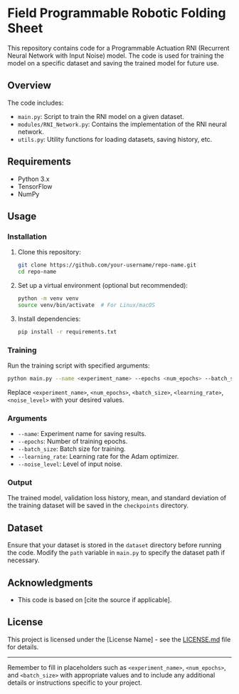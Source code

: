 # Field Programmable Robotic Folding Sheet


This repository contains code for a Programmable Actuation RNI (Recurrent Neural Network with Input Noise) model. The code is used for training the model on a specific dataset and saving the trained model for future use.

## Overview

The code includes:

- `main.py`: Script to train the RNI model on a given dataset.
- `modules/RNI_Network.py`: Contains the implementation of the RNI neural network.
- `utils.py`: Utility functions for loading datasets, saving history, etc.

## Requirements

- Python 3.x
- TensorFlow
- NumPy

## Usage

### Installation

1. Clone this repository:

    ```bash
    git clone https://github.com/your-username/repo-name.git
    cd repo-name
    ```

2. Set up a virtual environment (optional but recommended):

    ```bash
    python -m venv venv
    source venv/bin/activate  # For Linux/macOS
    ```

3. Install dependencies:

    ```bash
    pip install -r requirements.txt
    ```

### Training

Run the training script with specified arguments:

```bash
python main.py --name <experiment_name> --epochs <num_epochs> --batch_size <batch_size> --learning_rate <learning_rate> --noise_level <noise_level>
```

Replace `<experiment_name>`, `<num_epochs>`, `<batch_size>`, `<learning_rate>`, `<noise_level>` with your desired values.

### Arguments

- `--name`: Experiment name for saving results.
- `--epochs`: Number of training epochs.
- `--batch_size`: Batch size for training.
- `--learning_rate`: Learning rate for the Adam optimizer.
- `--noise_level`: Level of input noise.

### Output

The trained model, validation loss history, mean, and standard deviation of the training dataset will be saved in the `checkpoints` directory.

## Dataset

Ensure that your dataset is stored in the `dataset` directory before running the code. Modify the `path` variable in `main.py` to specify the dataset path if necessary.

## Acknowledgments

- This code is based on [cite the source if applicable].

## License

This project is licensed under the [License Name] - see the [LICENSE.md](LICENSE.md) file for details.

---

Remember to fill in placeholders such as `<experiment_name>`, `<num_epochs>`, and `<batch_size>` with appropriate values and to include any additional details or instructions specific to your project.
